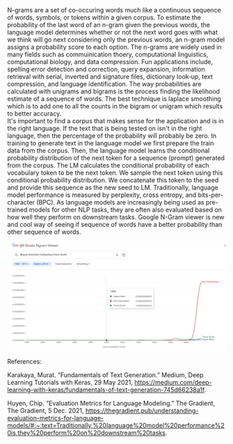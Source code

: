 N-grams are a set of co-occuring words much like a continuous sequence of words, symbols, or tokens within a given corpus. To estimate the probability of the last word of an n-gram given the previous words, the language model determines whether or not the next word goes with what we think will go next considering only the previous words, an n-gram model assigns a probability score to each option.
The n-grams are widely used in many fields such as commuinication thoery, computational linguistics, computational biology, and data compression. Fun applications include, spelling error detection and correction, query expansion, information retrieval with serial, inverted and signature files, dictionary look‐up, text compression, and language identification. 
The way probabilities are calculated with unigrams and bigrams is the process finding the likelihood estimate of a sequence of words. The best technique is laplace smoothing which is to add one to all the counts in the bigram or unigram which results to better accuracy.   
It's important to find a corpus that makes sense for the application and is in the right language. If the text that is being tested on isn't in the right language, then the percentage of the probability will probably be zero. 
In training to generate text in the language model we first prepare the train data from the corpus. Then, the language model learns the conditional probability distribution of the next token for a sequence (prompt) generated from the corpus. The LM calculates the conditional probability of each vocabulary token to be the next token. We sample the next token using this conditional probability distribution. We concatenate this token to the seed and provide this sequence as the new seed to LM. 
Traditionally, language model performance is measured by perplexity, cross entropy, and bits-per-character (BPC). As language models are increasingly being used as pre-trained models for other NLP tasks, they are often also evaluated based on how well they perform on downstream tasks.
Google N-Gram viewer is new and cool way of seeing if sequence of words have a better probability than other sequence of words. 

![My Image](google_n-gram.png)

References:

Karakaya, Murat. “Fundamentals of Text Generation.” Medium, Deep Learning Tutorials with Keras, 29 May 2021, https://medium.com/deep-learning-with-keras/fundamentals-of-text-generation-745d66238a1f.

Huyen, Chip. “Evaluation Metrics for Language Modeling.” The Gradient, The Gradient, 5 Dec. 2021, https://thegradient.pub/understanding-evaluation-metrics-for-language-models/#:~:text=Traditionally,%20language%20model%20performance%20is,they%20perform%20on%20downstream%20tasks. 